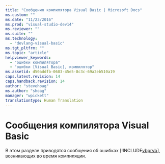 ```yaml
---
title: "Сообщения компилятора Visual Basic | Microsoft Docs"
ms.custom: ""
ms.date: "11/23/2016"
ms.prod: "visual-studio-dev14"
ms.reviewer: ""
ms.suite: ""
ms.technology: 
  - "devlang-visual-basic"
ms.tgt_pltfrm: ""
ms.topic: "article"
helpviewer_keywords: 
  - "ошибки компилятора"
  - "ошибки [Visual Basic], компилятор"
ms.assetid: d50addfb-0683-45e5-8c3c-69a2eb510a19
caps.latest.revision: 14
caps.handback.revision: 14
author: "stevehoag"
ms.author: "shoag"
manager: "wpickett"
translationtype: Human Translation
---
```

# Сообщения компилятора Visual Basic
В этом разделе приводятся сообщения об ошибках [!INCLUDE[vbprvb](../../csharp/programming-guide/concepts/linq/includes/vbprvb_md.md)], возникающих во время компиляции.